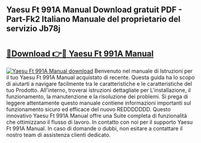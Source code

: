 ## Yaesu Ft 991A Manual Download gratuit PDF - Part-Fk2 Italiano Manuale del proprietario del servizio Jb78j

# <h2><a href="http://dfdhav.blite.top/?on=Yaesu+Ft+991A+Manual">🔗Download 👉🔴 Yaesu Ft 991A Manual</a></h2>

[![Yaesu Ft 991A Manual download](https://i.imgur.com/lujVjoI.png)](http://dfdhav.blite.top/?on=Yaesu+Ft+991A+Manual)
Benvenuto nel manuale di Istruzioni per il tuo Yaesu Ft 991A Manual acquistato di recente. Questa guida ha lo scopo di aiutarti a navigare facilmente tra le caratteristiche e le caratteristiche del tuo Prodotto. All'interno, troverai istruzioni dettagliate per L'installazione, il funzionamento, la manutenzione e la risoluzione dei problemi. Si prega di leggere attentamente questo manuale contiene informazioni importanti sul funzionamento sicuro ed efficace del nuovo REDDDDDDD. Questo innovativo Yaesu Ft 991A Manual offre una Suite completa di funzionalità che ottimizzano il flusso di lavoro. In contatto con noi per il supporto Yaesu Ft 991A Manual. In caso di domande o dubbi, non esitare a contattare il nostro team di assistenza clienti dedicato.
